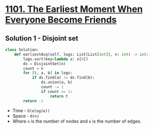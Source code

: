 # [1101. The Earliest Moment When Everyone Become Friends](https://leetcode.com/problems/the-earliest-moment-when-everyone-become-friends/)

## Solution 1 - Disjoint set

```py
class Solution:
    def earliestAcq(self, logs: List[List[int]], n: int) -> int:
        logs.sort(key=lambda x: x[0])
        ds = DisjointSet(n)
        count = n
        for [t, a, b] in logs:
            if ds.find(a) != ds.find(b):
                ds.union(a, b)
                count -= 1
                if count == 1:
                    return t
        return -1
```

- Time - `O(elog(e))`
- Space - `O(n)`
- Where `n` is the number of nodes and `e` is the number of edges.